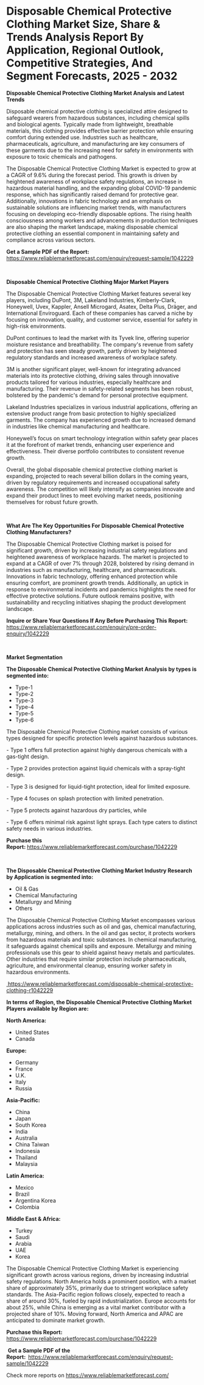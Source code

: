 <p><h1>Disposable Chemical Protective Clothing Market Size, Share & Trends Analysis Report By Application, Regional Outlook, Competitive Strategies, And Segment Forecasts, 2025 - 2032</h1></p><p><strong>Disposable Chemical Protective Clothing Market Analysis and Latest Trends</strong></p>
<p><p>Disposable chemical protective clothing is specialized attire designed to safeguard wearers from hazardous substances, including chemical spills and biological agents. Typically made from lightweight, breathable materials, this clothing provides effective barrier protection while ensuring comfort during extended use. Industries such as healthcare, pharmaceuticals, agriculture, and manufacturing are key consumers of these garments due to the increasing need for safety in environments with exposure to toxic chemicals and pathogens.</p><p>The Disposable Chemical Protective Clothing Market is expected to grow at a CAGR of 9.6% during the forecast period. This growth is driven by heightened awareness of workplace safety regulations, an increase in hazardous material handling, and the expanding global COVID-19 pandemic response, which has significantly raised demand for protective gear. Additionally, innovations in fabric technology and an emphasis on sustainable solutions are influencing market trends, with manufacturers focusing on developing eco-friendly disposable options. The rising health consciousness among workers and advancements in production techniques are also shaping the market landscape, making disposable chemical protective clothing an essential component in maintaining safety and compliance across various sectors.</p></p>
<p><strong>Get a Sample PDF of the Report:&nbsp;</strong> <a href="https://www.reliablemarketforecast.com/enquiry/request-sample/1042229?utm_campaign=3512&utm_medium=2&utm_source=Github&utm_content=ia&utm_term=02042025&utm_id=disposable-chemical-protective-clothing">https://www.reliablemarketforecast.com/enquiry/request-sample/1042229</a></p>
<p>&nbsp;</p>
<p><strong>Disposable Chemical Protective Clothing Major Market Players</strong></p>
<p><p>The Disposable Chemical Protective Clothing Market features several key players, including DuPont, 3M, Lakeland Industries, Kimberly-Clark, Honeywell, Uvex, Kappler, Ansell Microgard, Asatex, Delta Plus, Dräger, and International Enviroguard. Each of these companies has carved a niche by focusing on innovation, quality, and customer service, essential for safety in high-risk environments.</p><p>DuPont continues to lead the market with its Tyvek line, offering superior moisture resistance and breathability. The company's revenue from safety and protection has seen steady growth, partly driven by heightened regulatory standards and increased awareness of workplace safety.</p><p>3M is another significant player, well-known for integrating advanced materials into its protective clothing, driving sales through innovative products tailored for various industries, especially healthcare and manufacturing. Their revenue in safety-related segments has been robust, bolstered by the pandemic's demand for personal protective equipment.</p><p>Lakeland Industries specializes in various industrial applications, offering an extensive product range from basic protection to highly specialized garments. The company has experienced growth due to increased demand in industries like chemical manufacturing and healthcare.</p><p>Honeywell’s focus on smart technology integration within safety gear places it at the forefront of market trends, enhancing user experience and effectiveness. Their diverse portfolio contributes to consistent revenue growth.</p><p>Overall, the global disposable chemical protective clothing market is expanding, projected to reach several billion dollars in the coming years, driven by regulatory requirements and increased occupational safety awareness. The competition will likely intensify as companies innovate and expand their product lines to meet evolving market needs, positioning themselves for robust future growth.</p></p>
<p>&nbsp;</p>
<p><strong>What Are The Key Opportunities For Disposable Chemical Protective Clothing Manufacturers?</strong></p>
<p><p>The Disposable Chemical Protective Clothing market is poised for significant growth, driven by increasing industrial safety regulations and heightened awareness of workplace hazards. The market is projected to expand at a CAGR of over 7% through 2028, bolstered by rising demand in industries such as manufacturing, healthcare, and pharmaceuticals. Innovations in fabric technology, offering enhanced protection while ensuring comfort, are prominent growth trends. Additionally, an uptick in response to environmental incidents and pandemics highlights the need for effective protective solutions. Future outlook remains positive, with sustainability and recycling initiatives shaping the product development landscape.</p></p>
<p><strong>Inquire or Share Your Questions If Any Before Purchasing This Report:</strong> <a href="https://www.reliablemarketforecast.com/enquiry/pre-order-enquiry/1042229?utm_campaign=3512&utm_medium=2&utm_source=Github&utm_content=ia&utm_term=02042025&utm_id=disposable-chemical-protective-clothing">https://www.reliablemarketforecast.com/enquiry/pre-order-enquiry/1042229</a></p>
<p>&nbsp;</p>
<p><strong>Market Segmentation</strong></p>
<p><strong>The Disposable Chemical Protective Clothing Market Analysis by types is segmented into:</strong></p>
<p><ul><li>Type-1</li><li>Type-2</li><li>Type-3</li><li>Type-4</li><li>Type-5</li><li>Type-6</li></ul></p>
<p><p>The Disposable Chemical Protective Clothing market consists of various types designed for specific protection levels against hazardous substances. </p><p>- Type 1 offers full protection against highly dangerous chemicals with a gas-tight design. </p><p>- Type 2 provides protection against liquid chemicals with a spray-tight design. </p><p>- Type 3 is designed for liquid-tight protection, ideal for limited exposure. </p><p>- Type 4 focuses on splash protection with limited penetration. </p><p>- Type 5 protects against hazardous dry particles, while </p><p>- Type 6 offers minimal risk against light sprays. Each type caters to distinct safety needs in various industries.</p></p>
<p><strong>Purchase this Report:&nbsp;</strong><a href="https://www.reliablemarketforecast.com/purchase/1042229?utm_campaign=3512&utm_medium=2&utm_source=Github&utm_content=ia&utm_term=02042025&utm_id=disposable-chemical-protective-clothing">https://www.reliablemarketforecast.com/purchase/1042229</a></p>
<p>&nbsp;</p>
<p><strong>The Disposable Chemical Protective Clothing Market Industry Research by Application is segmented into:</strong></p>
<p><ul><li>Oil & Gas</li><li>Chemical Manufacturing</li><li>Metallurgy and Mining</li><li>Others</li></ul></p>
<p><p>The Disposable Chemical Protective Clothing Market encompasses various applications across industries such as oil and gas, chemical manufacturing, metallurgy, mining, and others. In the oil and gas sector, it protects workers from hazardous materials and toxic substances. In chemical manufacturing, it safeguards against chemical spills and exposure. Metallurgy and mining professionals use this gear to shield against heavy metals and particulates. Other industries that require similar protection include pharmaceuticals, agriculture, and environmental cleanup, ensuring worker safety in hazardous environments.</p></p>
<p><a href="https://www.reliablemarketforecast.com/disposable-chemical-protective-clothing-r1042229?utm_campaign=3512&utm_medium=2&utm_source=Github&utm_content=ia&utm_term=02042025&utm_id=disposable-chemical-protective-clothing">&nbsp;https://www.reliablemarketforecast.com/disposable-chemical-protective-clothing-r1042229</a></p>
<p><strong>In terms of Region, the Disposable Chemical Protective Clothing Market Players available by Region are:</strong></p>
<p>
    <p> <strong> North America: </strong>
        <ul>
            <li>United States</li>
            <li>Canada</li>
        </ul>
        </p> 
    <p> <strong> Europe: </strong>
        <ul>
            <li>Germany</li>
            <li>France</li>
            <li>U.K.</li>
            <li>Italy</li>
            <li>Russia</li>
        </ul>
        </p> 
    <p> <strong> Asia-Pacific: </strong>
        <ul>
            <li>China</li>
            <li>Japan</li>
            <li>South Korea</li>
            <li>India</li>
            <li>Australia</li>
            <li>China Taiwan</li>
            <li>Indonesia</li>
            <li>Thailand</li>
            <li>Malaysia</li>
        </ul>
        </p> 
    <p> <strong> Latin America: </strong>
        <ul>
            <li>Mexico</li>
            <li>Brazil</li>
            <li>Argentina Korea</li>
            <li>Colombia</li>
        </ul>
        </p> 
    <p> <strong> Middle East & Africa: </strong>
        <ul>
            <li>Turkey</li>
            <li>Saudi</li>
            <li>Arabia</li>
            <li>UAE</li>
            <li>Korea</li>
        </ul>
    </p>
    </p>
<p><p>The Disposable Chemical Protective Clothing Market is experiencing significant growth across various regions, driven by increasing industrial safety regulations. North America holds a prominent position, with a market share of approximately 35%, primarily due to stringent workplace safety standards. The Asia-Pacific region follows closely, expected to reach a share of around 30%, fueled by rapid industrialization. Europe accounts for about 25%, while China is emerging as a vital market contributor with a projected share of 10%. Moving forward, North America and APAC are anticipated to dominate market growth.</p></p>
<p><strong>Purchase this Report: </strong><a href="https://www.reliablemarketforecast.com/purchase/1042229?utm_campaign=3512&utm_medium=2&utm_source=Github&utm_content=ia&utm_term=02042025&utm_id=disposable-chemical-protective-clothing">https://www.reliablemarketforecast.com/purchase/1042229</a></p>
<p>&nbsp;<strong>Get a Sample PDF of the Report:&nbsp;&nbsp;</strong><a href="https://www.reliablemarketforecast.com/enquiry/request-sample/1042229?utm_campaign=3512&utm_medium=2&utm_source=Github&utm_content=ia&utm_term=02042025&utm_id=disposable-chemical-protective-clothing">https://www.reliablemarketforecast.com/enquiry/request-sample/1042229</a></p>
<p><strong></strong></p>
<p>Check more reports on <a href="https://www.reliablemarketforecast.com/?utm_campaign=3512&utm_medium=2&utm_source=Github&utm_content=ia&utm_term=02042025&utm_id=disposable-chemical-protective-clothing">https://www.reliablemarketforecast.com/</a></p>